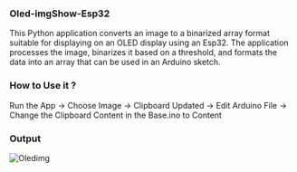 ### Oled-imgShow-Esp32
This Python application converts an image to a binarized array format suitable for displaying on an OLED display using an Esp32. The application processes the image, binarizes it based on a threshold, and formats the data into an array that can be used in an Arduino sketch.
### How to Use it ?
Run the App -> Choose Image -> Clipboard Updated -> Edit Arduino File -> Change the Clipboard Content in the Base.ino to Content 
### Output
![Oledimg](https://github.com/SadhaSivamx/Oled-imgShow-Arduino/assets/106687593/f7d21462-98fb-4b49-ac8a-6fe5e5448f38)
